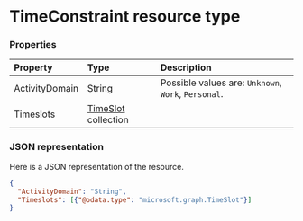 # TimeConstraint resource type




### Properties
| Property	   | Type	|Description|
|:---------------|:--------|:----------|
|ActivityDomain|String| Possible values are: `Unknown`, `Work`, `Personal`.|
|Timeslots|[TimeSlot](timeslot.md) collection||

### JSON representation

Here is a JSON representation of the resource.

<!-- {
  "blockType": "resource",
  "optionalProperties": [

  ],
  "@odata.type": "microsoft.graph.TimeConstraint"
}-->

```json
{
  "ActivityDomain": "String",
  "Timeslots": [{"@odata.type": "microsoft.graph.TimeSlot"}]
}

```

<!-- uuid: 8fcb5dbc-d5aa-4681-8e31-b001d5168d79
2015-10-25 14:57:30 UTC -->
<!-- {
  "type": "#page.annotation",
  "description": "TimeConstraint resource",
  "keywords": "",
  "section": "documentation",
  "tocPath": ""
}-->